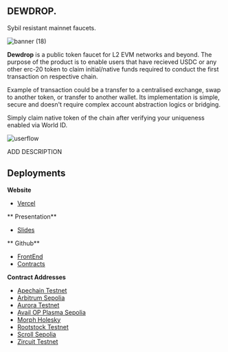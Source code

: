 ## DEWDROP.

Sybil resistant mainnet faucets.


![banner (18)](https://github.com/user-attachments/assets/e76a83e7-3e1a-4450-8220-dc34d2409498)

**Dewdrop** is a public token faucet for L2 EVM networks and beyond. The purpose of the product is to enable users that have recieved USDC or any other erc-20 token to claim initial/native funds required to conduct the first transaction on respective chain.

Example of transaction could be a transfer to a centralised exchange, swap to another token, or transfer to another wallet. Its implementation is simple, secure and doesn't require complex account abstraction logics or bridging.

Simply claim native token of the chain after verifying your uniqueness enabled via World ID.

![userflow](https://github.com/user-attachments/assets/53cb9f2a-f985-4f2b-8a6d-bc4aa84833af)

ADD DESCRIPTION

## Deployments

**Website**

- [Vercel](https://dewdrop-eth-brussels.vercel.app/)

** Presentation**

- [Slides](https://github.com/jen-sei/dewdrop-ETHBrussels/blob/main/SLIDES.md)

** Github**

- [FrontEnd](https://github.com/jen-sei/dewdrop-ETHBrussels)
- [Contracts](https://github.com/Tranquil-Flow/dewdrop)

**Contract Addresses**

- [Apechain Testnet](https://jenkins.explorer.caldera.xyz/address/0x987aAc1F90e05bE65F450339228d357638f87284?tab=contract)
- [Arbitrum Sepolia](https://sepolia.arbiscan.io/address/0x11D71ca2611C8714C2E356B00b5ae1c790E4aa2d#code)
- [Aurora Testnet](https://explorer.testnet.aurora.dev/address/0x987aAc1F90e05bE65F450339228d357638f87284?tab=contract)
- [Avail OP Plasma Sepolia](https://op-plasma-avail-testnet-explorer.alt.technology/address/0x987aAc1F90e05bE65F450339228d357638f87284?tab=contract)
- [Morph Holesky](https://base-sepolia.blockscout.com/address/0x987aAc1F90e05bE65F450339228d357638f87284?tab=contract)
- [Rootstock Testnet](https://rootstock-testnet.blockscout.com/address/0x987AAc1F90e05BE65f450339228d357638F87284?tab=contract)
- [Scroll Sepolia](https://sepolia.scrollscan.com/address/0x987aAc1F90e05bE65F450339228d357638f87284#code)
- [Zircuit Testnet](https://explorer.zircuit.com/address/0x987aAc1F90e05bE65F450339228d357638f87284?activeTab=3)
